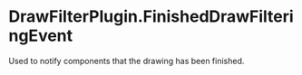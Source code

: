 # DrawFilterPlugin.FinishedDrawFilteringEvent

Used to notify components that the drawing has been finished.
